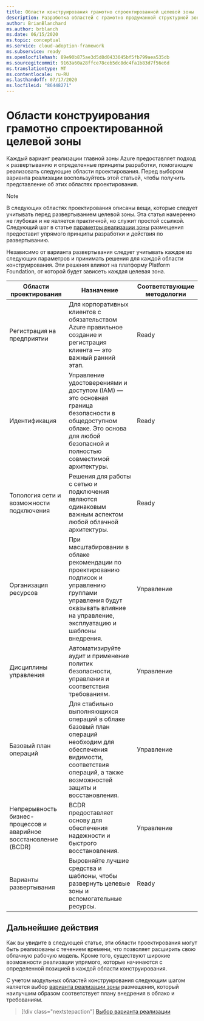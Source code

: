 ```yaml
---
title: Области конструирования грамотно спроектированной целевой зоны
description: Разработка областей с грамотно продуманной структурной зоной.
author: BrianBlanchard
ms.author: brblanch
ms.date: 06/15/2020
ms.topic: conceptual
ms.service: cloud-adoption-framework
ms.subservice: ready
ms.openlocfilehash: 89e90b875ae3d5d8d0433045bf5fb799aea535db
ms.sourcegitcommit: 9163a60a28ffce78ceb5dc8dc4fa1b83d7f56e6d
ms.translationtype: MT
ms.contentlocale: ru-RU
ms.lasthandoff: 07/17/2020
ms.locfileid: "86448271"
---
```

# <a name="design-areas-of-a-well-architected-landing-zone"></a>Области конструирования грамотно спроектированной целевой зоны

Каждый вариант реализации главной зоны Azure предоставляет подход к развертыванию и определенные принципы разработки, помогающие реализовать следующие области проектирования. Перед выбором варианта реализации воспользуйтесь этой статьей, чтобы получить представление об этих областях проектирования.

> [!NOTE]
> В следующих областях проектирования описаны вещи, которые следует учитывать перед развертыванием целевой зоны. Эта статья намеренно не глубокая и не является практичной, но служит простой ссылкой. Следующий шаг в статье [параметры реализации зоны](./implementation-options.md) размещения предоставит упрямого принципы разработки и действия по развертыванию.  

Независимо от варианта развертывания следует учитывать каждое из следующих параметров и принимать решения для каждой области конструирования. Эти решения влияют на платформу Platform Foundation, от которой будет зависеть каждая целевая зона.

| Области проектирования  | Назначение  | Соответствующие методологии |
|---|---|---|
| Регистрация на предприятии | Для корпоративных клиентов с обязательством Azure правильное создание и регистрация клиента — это важный ранний этап. | Ready |
| Идентификация | Управление удостоверениями и доступом (IAM) — это основная граница безопасности в общедоступном облаке. Это основа для любой безопасной и полностью совместимой архитектуры. | Ready |
| Топология сети и возможности подключения | Решения для работы с сетью и подключения являются одинаковым важным аспектом любой облачной архитектуры. | Ready |
| Организация ресурсов | При масштабировании в облаке рекомендации по проектированию подписок и управлению группами управления будут оказывать влияние на управление, эксплуатацию и шаблоны внедрения. | Управление |
| Дисциплины управления | Автоматизируйте аудит и применение политик безопасности, управления и соответствия требованиям. | Управление |
| Базовый план операций | Для стабильно выполняющихся операций в облаке базовый план операций необходим для обеспечения видимости, соответствия операций, а также возможностей защиты и восстановления. | Управление |
| Непрерывность бизнес-процессов и аварийное восстановление (BCDR) | BCDR предоставляет основу для обеспечения надежности и быстрого восстановления. | Управление |
| Варианты развертывания | Выровняйте лучшие средства и шаблоны, чтобы развернуть целевые зоны и вспомогательные ресурсы. | Ready |

## <a name="next-steps"></a>Дальнейшие действия

Как вы увидите в следующей статье, эти области проектирования могут быть реализованы с течением времени, что позволяет расширить свою облачную рабочую модель. Кроме того, существуют широкие возможности реализации упрямого, которые начинаются с определенной позицией в каждой области конструирования.

С учетом модульных областей конструирования следующим шагом является выбор [варианта реализации зоны](./implementation-options.md) размещения, который наилучшим образом соответствует плану внедрения в облако и требованиям.

> [!div class="nextstepaction"]
> [Выбор варианта реализации](./implementation-options.md)

